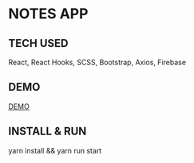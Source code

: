 # NOTES APP

## TECH USED
React, React Hooks, SCSS, Bootstrap, Axios, Firebase

## DEMO
[DEMO](https://tyooma.github.io/notes-app-react-firebase/)

## INSTALL & RUN
yarn install && yarn run start

